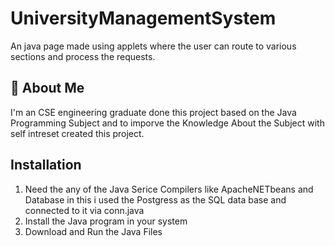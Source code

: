 # UniversityManagementSystem

An java page made using applets where the user can route to various sections and process the requests.


## 🚀 About Me
I'm an CSE engineering graduate done this project based on the Java Programming Subject and to imporve the Knowledge About the Subject  with self intreset created this project.

## Installation

1. Need the any of the Java Serice Compilers like ApacheNETbeans and Database in this i used the Postgress as the SQL data base and connected to it via conn.java
2. Install the Java program in your system
3. Download and Run the Java Files
